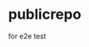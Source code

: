 # publicrepo
for e2e test











































































































































































































































































































































































































































































































































































































































































































































































































































































































































































































































